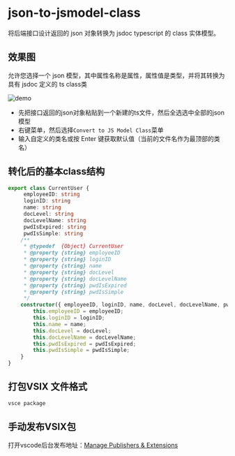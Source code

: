
# json-to-jsmodel-class

将后端接口设计返回的 json 对象转换为 jsdoc typescript 的 class 实体模型。

## 效果图

允许您选择一个 json 模型，其中属性名称是属性，属性值是类型，并将其转换为具有 jsdoc 定义的 ts class类

![demo](demo.gif)

- 先把接口返回的json对象粘贴到一个新建的ts文件，然后全选选中全部的json模型
- 右键菜单，然后选择`Convert to JS Model Class`菜单
- 输入自定义的类名或按 Enter 键获取默认值（当前的文件名作为最顶部的类名）

## 转化后的基本class结构

```ts
export class CurrentUser {
	 employeeID: string
	 loginID: string
	 name: string
	 docLevel: string
	 docLevelName: string
	 pwdIsExpired: string
	 pwdIsSimple: string
	/**
	 * @typedef  {Object} CurrentUser
	 * @property {string} employeeID
	 * @property {string} loginID
	 * @property {string} name
	 * @property {string} docLevel
	 * @property {string} docLevelName
	 * @property {string} pwdIsExpired
	 * @property {string} pwdIsSimple
	 */
	constructor({ employeeID, loginID, name, docLevel, docLevelName, pwdIsExpired, pwdIsSimple } = {} as any) {
		this.employeeID = employeeID;
		this.loginID = loginID;
		this.name = name;
		this.docLevel = docLevel;
		this.docLevelName = docLevelName;
		this.pwdIsExpired = pwdIsExpired;
		this.pwdIsSimple = pwdIsSimple;
	}
}

```

## 打包VSIX 文件格式

```sh
vsce package
```

## 手动发布VSIX包

打开vscode后台发布地址：[Manage Publishers & Extensions](https://marketplace.visualstudio.com/manage/publishers)